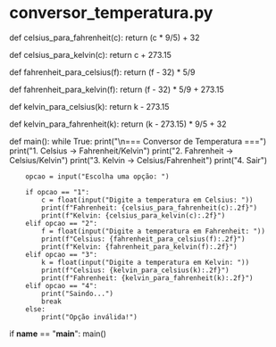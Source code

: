 # conversor_temperatura.py

def celsius_para_fahrenheit(c):
    return (c * 9/5) + 32

def celsius_para_kelvin(c):
    return c + 273.15

def fahrenheit_para_celsius(f):
    return (f - 32) * 5/9

def fahrenheit_para_kelvin(f):
    return (f - 32) * 5/9 + 273.15

def kelvin_para_celsius(k):
    return k - 273.15

def kelvin_para_fahrenheit(k):
    return (k - 273.15) * 9/5 + 32

def main():
    while True:
        print("\n=== Conversor de Temperatura ===")
        print("1. Celsius → Fahrenheit/Kelvin")
        print("2. Fahrenheit → Celsius/Kelvin")
        print("3. Kelvin → Celsius/Fahrenheit")
        print("4. Sair")
        
        opcao = input("Escolha uma opção: ")
        
        if opcao == "1":
            c = float(input("Digite a temperatura em Celsius: "))
            print(f"Fahrenheit: {celsius_para_fahrenheit(c):.2f}")
            print(f"Kelvin: {celsius_para_kelvin(c):.2f}")
        elif opcao == "2":
            f = float(input("Digite a temperatura em Fahrenheit: "))
            print(f"Celsius: {fahrenheit_para_celsius(f):.2f}")
            print(f"Kelvin: {fahrenheit_para_kelvin(f):.2f}")
        elif opcao == "3":
            k = float(input("Digite a temperatura em Kelvin: "))
            print(f"Celsius: {kelvin_para_celsius(k):.2f}")
            print(f"Fahrenheit: {kelvin_para_fahrenheit(k):.2f}")
        elif opcao == "4":
            print("Saindo...")
            break
        else:
            print("Opção inválida!")

if __name__ == "__main__":
    main()

